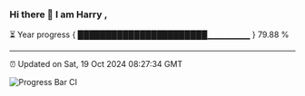 ### Hi there 👋 I am Harry , 

⏳ Year progress { ███████████████████████▁▁▁▁▁▁▁ } 79.88 %

---

⏰ Updated on Sat, 19 Oct 2024 08:27:34 GMT

![Progress Bar CI](https://github.com/duykhang68/duykhang68/workflows/Progress%20Bar%20CI/badge.svg)
